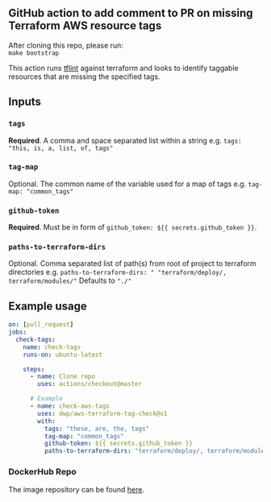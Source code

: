 ## GitHub action to add comment to PR on missing Terraform AWS resource tags

After cloning this repo, please run:  
`make bootstrap`

This action runs [tflint](https://github.com/wata727/tflint) against terraform and looks to identify taggable resources that are missing the specified tags.

## Inputs

### `tags`

**Required**. A comma and space separated list within a string e.g. `tags: "this, is, a, list, of, tags"`

### `tag-map`

Optional. The common name of the variable used for a map of tags e.g. `tag-map: "common_tags"`

### `github-token`

**Required**. Must be in form of `github_token: ${{ secrets.github_token }}`.

### `paths-to-terraform-dirs`

Optional. Comma separated list of path(s) from root of project to terraform directories e.g. `paths-to-terraform-dirs: " "terraform/deploy/, terraform/modules/"` 
Defaults to `"./"`

## Example usage

```yml
on: [pull_request]
jobs:
  check-tags:
    name: check-tags
    runs-on: ubuntu-latest

    steps:
      - name: Clone repo
        uses: actions/checkout@master

      # Example
      - name: check-aws-tags
        uses: dwp/aws-terraform-tag-check@v1
        with:
          tags: "these, are, the, tags"
          tag-map: "common_tags"
          github-token: ${{ secrets.github_token }}
          paths-to-terraform-dirs: "terraform/deploy/, terraform/modules/"     
```

### DockerHub Repo

The image repository can be found [here](https://hub.docker.com/r/dwpdigital/aws-terraform-tag-check).
